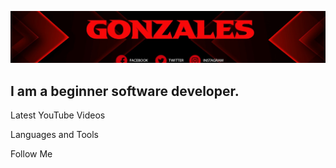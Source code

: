 [![Header](https://github.com/xxGonzalesxx/xxGonzalesxx/blob/main/assets/channels4_banner.png)](https://t.me/xxxGonzalesxxx)

  ## I am a beginner software developer.


Latest YouTube Videos 

Languages and Tools 

Follow Me 
